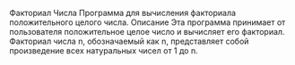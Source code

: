 Факториал Числа
Программа для вычисления факториала положительного целого числа.
Описание
Эта программа принимает от пользователя положительное целое число и вычисляет его факториал. Факториал числа n, обозначаемый как n, представляет собой произведение всех натуральных чисел от 1 до n.
